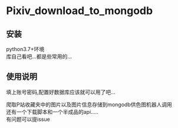 <h1 class="xsj_heading_hash xsj_heading xsj_heading_h1" id="pixiv_download_to_mongodb_1"
data-source-line="0" data-source-line-display="true">
  <div class="xiaoshujiang_element xsj_anchor">
    <a name="pixiv_download_to_mongodb_1" class="blank_anchor_name"></a>
    <a id="pixiv_download_to_mongodb_1" class="blank_anchor_id"></a>
    <a name="pixiv_download_to_mongodb" class="blank_anchor_name"></a>
    <a id="pixiv_download_to_mongodb" class="blank_anchor_id"></a>
  </div>
  <span class="xsj_heading_content">Pixiv_download_to_mongodb</span>
</h1>
<h2 class="xsj_heading_hash xsj_heading xsj_heading_h2" id="e5ae89e8a385_2" data-source-line="2"
data-source-line-display="true">
  <div class="xiaoshujiang_element xsj_anchor">
    <a name="e5ae89e8a385_2" class="blank_anchor_name"></a>
    <a id="e5ae89e8a385_2" class="blank_anchor_id"></a>
    <a name="安装" class="blank_anchor_name"></a>
    <a id="安装" class="blank_anchor_id"></a>
  </div>
  <span class="xsj_heading_content">安装</span>
</h2>
<p class="xsj_paragraph xsj_paragraph_level_0" data-source-line="4" data-source-line-display="true">python3.7+环境
  <br> 库自己看吧...都是些常用的...
</p>
<h2 class="xsj_heading_hash xsj_heading xsj_heading_h2" id="e4bdbfe794a8e8afb4e6988e_3"
data-source-line="7" data-source-line-display="true">
  <div class="xiaoshujiang_element xsj_anchor">
    <a name="e4bdbfe794a8e8afb4e6988e_3" class="blank_anchor_name"></a>
    <a id="e4bdbfe794a8e8afb4e6988e_3" class="blank_anchor_id"></a>
    <a name="使用说明" class="blank_anchor_name"></a>
    <a id="使用说明" class="blank_anchor_id"></a>
  </div>
  <span class="xsj_heading_content">使用说明</span>
</h2>
<p class="xsj_paragraph xsj_paragraph_level_0" data-source-line="8" data-source-line-display="true">填上账号密码,配置好数据库应该就可以用了吧...</p>
<p class="xsj_paragraph xsj_paragraph_level_0" data-source-line="10" data-source-line-display="true">爬取P站收藏夹中的图片以及图片信息存储到mongodb供色图机器人调用
  <br> 还有一个下载脚本和一个半成品的api.....
  <br> 有问题可以提issue
</p>